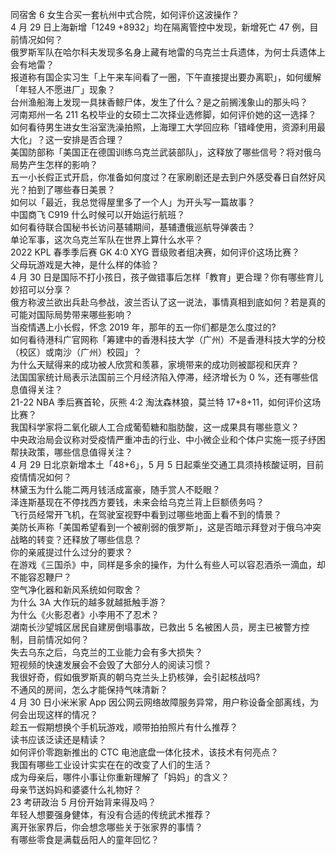 同宿舍 6 女生合买一套杭州中式合院，如何评价这波操作？  
4 月 29 日上海新增「1249 +8932」均在隔离管控中发现，新增死亡 47 例，目前情况如何？  
俄罗斯军队在哈尔科夫发现多名身上藏有地雷的乌克兰士兵遗体，为何士兵遗体上会有地雷？  
报道称有国企实习生「上午来车间看了一圈，下午直接提出要办离职」，如何缓解「年轻人不愿进厂」现象？  
台州渔船海上发现一具抹香鲸尸体，发生了什么？是之前搁浅象山的那头吗？  
河南郑州一名 211 名校毕业的女硕士二次择业选修脚，如何评价她的这一选择？  
如何看待男生进女生浴室洗澡拍照，上海理工大学回应称「错峰使用，资源利用最大化」？这一安排是否合理？  
美国防部称「美国正在德国训练乌克兰武装部队」，这释放了哪些信号？将对俄乌局势产生怎样的影响？  
五一小长假正式开启，你准备如何度过？在家刷剧还是去到户外感受春日自然好风光？拍到了哪些春日美景？  
如何以「最近，我总觉得屋里多了一个人」为开头写一篇故事？  
中国商飞 C919 什么时候可以开始运行航班？  
如何看待联合国秘书长访问基辅期间，基辅遭俄巡航导弹袭击？  
单论军事，这次乌克兰军队在世界上算什么水平？  
2022 KPL 春季季后赛 GK 4:0 XYG 晋级败者组决赛，如何评价这场比赛？  
父母玩游戏是大神，是什么样的体验？  
4 月 30 日是国际不打小孩日，孩子做错事后怎样「教育」更合理？你有哪些育儿妙招可以分享？  
俄方称波兰欲出兵赴乌参战，波兰否认了这一说法，事情真相到底如何？若是真的可能对国际局势带来哪些影响？  
当疫情遇上小长假，怀念 2019 年，那年的五一你们都是怎么度过的?  
如何看待港科广官网称「筹建中的香港科技大学（广州）不是香港科技大学的分校（校区）或南沙（广州）校园」？  
为什么天赋得来的成功被人欣赏和羡慕，家境带来的成功则被鄙视和厌弃？  
法国国家统计局表示法国前三个月经济陷入停滞，经济增长为 0 %，还有哪些信息值得关注？  
21-22 NBA 季后赛首轮，灰熊 4:2 淘汰森林狼，莫兰特 17+8+11，如何评价这场比赛？  
我国科学家将二氧化碳人工合成葡萄糖和脂肪酸，这一成果具有哪些意义？  
中央政治局会议称对受疫情严重冲击的行业、中小微企业和个体户实施一揽子纾困帮扶政策，哪些信息值得关注？  
4 月 29 日北京新增本土「48+6」，5 月 5 日起乘坐交通工具须持核酸证明，目前疫情情况如何？  
林黛玉为什么能二两月钱活成富豪，随手赏人不眨眼？  
泽连斯基现在不停找西方要钱，未来会给乌克兰背上巨额债务吗？  
飞行员经常开飞机，在驾驶室视野中看到过哪些地面上看不到的情景？  
美防长声称「美国希望看到一个被削弱的俄罗斯」，这是否暗示拜登对于俄乌冲突战略的转变？还释放了哪些信息？  
你的亲戚提过什么过分的要求？  
在游戏《三国杀》中，同样是多余的操作，为什么有些人可以容忍酒杀一滴血，却不能容忍鞭尸？  
空气净化器和新风系统如何取舍？  
为什么 3A 大作玩的越多就越抵触手游？  
为什么《火影忍者》小李用不了忍术？  
湖南长沙望城区居民自建房倒塌事故，已救出 5 名被困人员，房主已被警方控制，目前情况如何？  
失去乌东之后，乌克兰的工业能力会有多大损失？  
短视频的快速发展会不会毁了大部分人的阅读习惯？  
我很好奇，假如俄罗斯真的朝乌克兰头上扔核弹，会引起核战吗?  
不通风的房间，怎么才能保持气味清新？  
4 月 30 日小米米家 App 因公网云网络故障服务异常，用户称设备全部离线，为何会出现这样的情况？  
趁五一假期想换个手机玩游戏，顺带拍拍照片有什么推荐？  
读书应该泛读还是精读？  
如何评价零跑新推出的 CTC 电池底盘一体化技术，该技术有何亮点？  
我国有哪些工业设计实实在在的改变了人们的生活？  
成为母亲后，哪件小事让你重新理解了「妈妈」的含义？  
母亲节送妈妈和婆婆什么礼物好？  
23 考研政治 5 月份开始背来得及吗？  
年轻人想要强身健体，有没有合适的传统武术推荐？  
离开张家界后，你会想念哪些关于张家界的事情？  
有哪些零食是满载岳阳人的童年回忆？  
